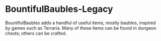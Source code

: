 # BountifulBaubles-Legacy
BountifulBaubles adds a handful of useful items, mostly baubles, inspired by games such as Terraria. Many of these items can be found in dungeon chests; others can be crafted.
